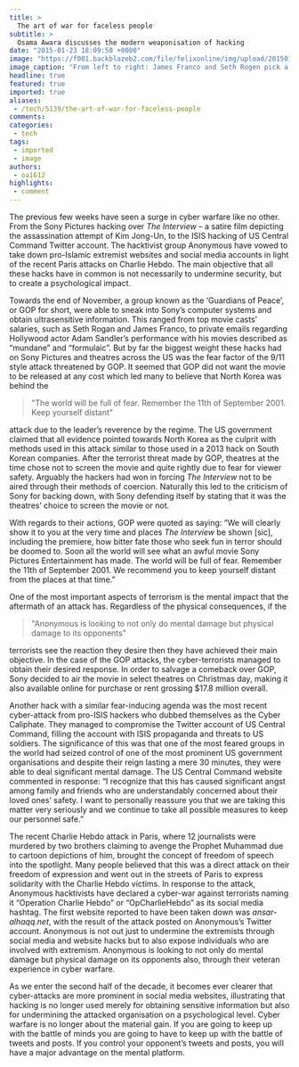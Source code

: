 ```yaml
---
title: >
  The art of war for faceless people
subtitle: >
  Osama Awara discusses the modern weaponisation of hacking
date: "2015-01-23 18:09:50 +0000"
image: "https://f001.backblazeb2.com/file/felixonline/img/upload/201501231807-jyg11-screen-shot-2015-01-23-at-18.07.11.png"
image_caption: "From left to right: James Franco and Seth Rogen pick a poor time to announce their bromance, someone's getting sacked in the morning at US Central Command and people commemorating the victims of the Charlie Hebdo attacks"
headline: true
featured: true
imported: true
aliases:
 - /tech/5139/the-art-of-war-for-faceless-people
comments:
categories:
 - tech
tags:
 - imported
 - image
authors:
 - oa1612
highlights:
 - comment
---
```


The previous few weeks have seen a surge in cyber warfare like no other. From the Sony Pictures hacking over _The Interview_ – a satire film depicting the assassination attempt of Kim Jong-Un, to the ISIS hacking of US Central Command Twitter account. The hacktivist group Anonymous have vowed to take down pro-Islamic extremist websites and social media accounts in light of the recent Paris attacks on Charlie Hebdo. The main objective that all these hacks have in common is not necessarily to undermine security, but to create a psychological impact.

Towards the end of November, a group known as the ‘Guardians of Peace’, or GOP for short, were able to sneak into Sony’s computer systems and obtain ultrasensitive information. This ranged from top movie casts’ salaries, such as Seth Rogan and James Franco, to private emails regarding Hollywood actor Adam Sandler’s performance with his movies described as “mundane” and “formulaic”. But by far the biggest weight these hacks had on Sony Pictures and theatres across the US was the fear factor of the 9/11 style attack threatened by GOP. It seemed that GOP did not want the movie to be released at any cost which led many to believe that North Korea was behind the

> "The world will be full of fear. Remember the 11th of September 2001. Keep yourself distant"

attack due to the leader’s reverence by the regime. The US government claimed that all evidence pointed towards North Korea as the culprit with methods used in this attack similar to those used in a 2013 hack on South Korean companies. After the terrorist threat made by GOP, theatres at the time chose not to screen the movie and quite rightly due to fear for viewer safety. Arguably the hackers had won in forcing _The Interview_ not to be aired through their methods of coercion. Naturally this led to the criticism of Sony for backing down, with Sony defending itself by stating that it was the theatres’ choice to screen the movie or not.

With regards to their actions, GOP were quoted as saying: “We will clearly show it to you at the very time and places _The Interview_ be shown [sic], including the premiere, how bitter fate those who seek fun in terror should be doomed to. Soon all the world will see what an awful movie Sony Pictures Entertainment has made. The world will be full of fear. Remember the 11th of September 2001. We recommend you to keep yourself distant from the places at that time.”

One of the most important aspects of terrorism is the mental impact that the aftermath of an attack has. Regardless of the physical consequences, if the

> "Anonymous is looking to not only do mental damage but physical damage to its opponents"

terrorists see the reaction they desire then they have achieved their main objective. In the case of the GOP attacks, the cyber-terrorists managed to obtain their desired response. In order to salvage a comeback over GOP, Sony decided to air the movie in select theatres on Christmas day, making it also available online for purchase or rent grossing $17.8 million overall.

Another hack with a similar fear-inducing agenda was the most recent cyber-attack from pro-ISIS hackers who dubbed themselves as the Cyber Caliphate. They managed to compromise the Twitter account of US Central Command, filling the account with ISIS propaganda and threats to US soldiers. The significance of this was that one of the most feared groups in the world had seized control of one of the most prominent US government organisations and despite their reign lasting a mere 30 minutes, they were able to deal significant mental damage. The US Central Command website commented in response: “I recognize that this has caused significant angst among family and friends who are understandably concerned about their loved ones’ safety. I want to personally reassure you that we are taking this matter very seriously and we continue to take all possible measures to keep our personnel safe.”

The recent Charlie Hebdo attack in Paris, where 12 journalists were murdered by two brothers claiming to avenge the Prophet Muhammad due to cartoon depictions of him, brought the concept of freedom of speech into the spotlight. Many people believed that this was a direct attack on their freedom of expression and went out in the streets of Paris to express solidarity with the Charlie Hebdo victims. In response to the attack, Anonymous hacktivists have declared a cyber-war against terrorists naming it “Operation Charlie Hebdo” or “OpCharlieHebdo” as its social media hashtag. The first website reported to have been taken down was _ansar-alhaqq.net_, with the result of the attack posted on Anonymous’s Twitter account. Anonymous is not out just to undermine the extremists through social media and website hacks but to also expose individuals who are involved with extremism. Anonymous is looking to not only do mental damage but physical damage on its opponents also, through their veteran experience in cyber warfare.

As we enter the second half of the decade, it becomes ever clearer that cyber-attacks are more prominent in social media websites, illustrating that hacking is no longer used merely for obtaining sensitive information but also for undermining the attacked organisation on a psychological level. Cyber warfare is no longer about the material gain. If you are going to keep up with the battle of minds you are going to have to keep up with the battle of tweets and posts. If you control your opponent’s tweets and posts, you will have a major advantage on the mental platform.
